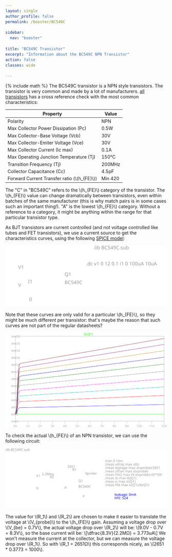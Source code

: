 ```yaml
---
layout: single
author_profile: false
permalink: /booster/BC549C

sidebar:
  nav: "booster"

title: "BC549C Transistor"
excerpt: "Information about the BC549C NPN Transistor"
action: false
classes: wide

---
```

{% include math %}
The BC549C transistor is a NPN style transistors. The transistor is very common and made by a lot of manufacturers. [all transistors](https://alltransistors.com/transistor.php?transistor=23419) has a cross reference check with the most common characteristics:

|Property|Value|
|--------|-----|
|Polarity| NPN |
|Max Collector Power Dissipation (Pc) | 0.5W |
|Max Collector-Base Voltage (Vcb) | 30V |
|Max Collector-Emiter Voltage (Vce) | 30V |
|Max Collector Current (Ic max) | 0.1A |
|Max Operating Junction Temperature (Tj) | 150°C |
|Transition Frequency (Tj) | 200MHz |
|Collector Capacitance (Cc) | 4.5pF |
|Forward Current Transfer ratio (\\(h_{FE}\\)) | Min 420 |

The "C" in "BC549C" refers to the \\(h_{FE}\\) category of the transistor. The \\(h_{FE}\\) value can change dramatically between transistors, even within batches of the same manufacturer (this is why match pairs is in some cases such an important thing!). "A" is the lowest \\(h_{FE}\\) category. Without a reference to a category, it might be anything within the range for that particular transistor type.

As BJT transistors are current controlled (and not voltage controlled like tubes and FET transistors), we use a current source to get the characteristics curves, using the following [SPICE model](/assets/spice/booster/BC549C.asc):

![](/assets/images/booster/BC549C.svg)

Note that these curves are only valid for a particular \\(h_{FE}\\), so they might be much different per transistor: that's maybe the reason that such curves are not part of the regular datasheets?

![](/assets/images/booster/BC549C-plot.svg)

To check the actual \\(h_{FE}\\) of an NPN transistor, we can use the following circuit:

![](/assets/images/booster/BC549C-hFE.svg)

The value for \\(R_1\\) and \\(R_2\\) are chosen to make it easier to translate the voltage at \\(V_{probe}\\) to the \\(h_{FE}\\) gain. Assuming a voltage drop over \\(V_{be} = 0.7V\\), the actual voltage drop over \\(R_2\\) will be: \\(9.0V - 0.7V = 8.3V\\), so the base current will be:
\\[\dfrac{8.3V}{2.2MΩ} = 3.773uA\\]
We won't measure the current at the collector, but we can measure the voltage drop over \\(R_1\\). So with \\(R_1 = 2651Ω\\) this corresponds nicely, as \\(2651 * 0.3773 = 1000\\).
